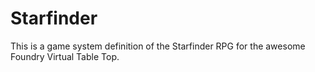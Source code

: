 # Starfinder

This is a game system definition of the Starfinder RPG for the awesome Foundry Virtual Table Top.